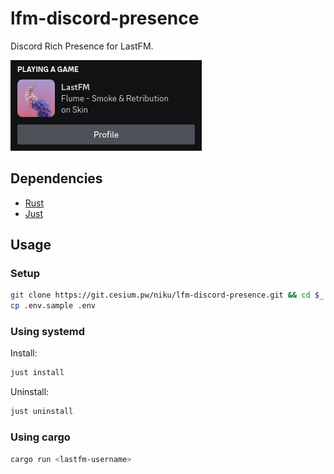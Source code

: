 # lfm-discord-presence
Discord Rich Presence for LastFM.

![](./assets/screenshot.png)

## Dependencies
- [Rust](https://www.rust-lang.org/)
- [Just](https://github.com/casey/just)

## Usage
### Setup
```bash
git clone https://git.cesium.pw/niku/lfm-discord-presence.git && cd $_
cp .env.sample .env
```
### Using systemd
Install:
```bash
just install
```
Uninstall:
```bash
just uninstall
```

### Using cargo
```bash
cargo run <lastfm-username>
```